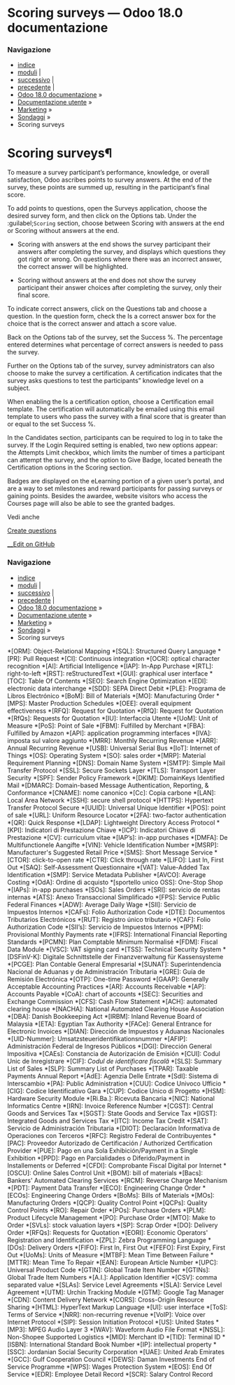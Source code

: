 # Scoring surveys — Odoo 18.0 documentazione

### Navigazione

  * [indice](../../../genindex.html "Indice generale")
  * [moduli](../../../py-modindex.html "Indice del modulo Python") |
  * [successivo](questions.html "Create questions") |
  * [precedente](create.html "Create surveys") |
  * [Odoo 18.0 documentazione](../../../index-2.html) »
  * [Documentazione utente](../../../applications.html) »
  * [Marketing](../../marketing.html) »
  * [Sondaggi](../surveys.html) »
  * Scoring surveys



# Scoring surveys¶

To measure a survey participant’s performance, knowledge, or overall satisfaction, Odoo ascribes points to survey answers. At the end of the survey, these points are summed up, resulting in the participant’s final score.

To add points to questions, open the Surveys application, choose the desired survey form, and then click on the Options tab. Under the :guilabel;`Scoring` section, choose between Scoring with answers at the end or Scoring without answers at the end.

  * Scoring with answers at the end shows the survey participant their answers after completing the survey, and displays which questions they got right or wrong. On questions where there was an incorrect answer, the correct answer will be highlighted.

  * Scoring without answers at the end does not show the survey participant their answer choices after completing the survey, only their final score.




To indicate correct answers, click on the Questions tab and choose a question. In the question form, check the Is a correct answer box for the choice that is the correct answer and attach a score value.

Back on the Options tab of the survey, set the Success %. The percentage entered determines what percentage of correct answers is needed to pass the survey.

Further on the Options tab of the survey, survey administrators can also choose to make the survey a certification. A certification indicates that the survey asks questions to test the participants” knowledge level on a subject.

When enabling the Is a certification option, choose a Certification email template. The certification will automatically be emailed using this email template to users who pass the survey with a final score that is greater than or equal to the set Success %.

In the Candidates section, participants can be required to log in to take the survey. If the Login Required setting is enabled, two new options appear: the Attempts Limit checkbox, which limits the number of times a participant can attempt the survey, and the option to Give Badge, located beneath the Certification options in the Scoring section.

Badges are displayed on the eLearning portion of a given user’s portal, and are a way to set milestones and reward participants for passing surveys or gaining points. Besides the awardee, website visitors who access the Courses page will also be able to see the granted badges.

Vedi anche

[Create questions](questions.html)

[ __Edit on GitHub](https://github.com/odoo/documentation/edit/18.0/content/applications/marketing/surveys/scoring.rst)

### Navigazione

  * [indice](../../../genindex.html "Indice generale")
  * [moduli](../../../py-modindex.html "Indice del modulo Python") |
  * [successivo](questions.html "Create questions") |
  * [precedente](create.html "Create surveys") |
  * [Odoo 18.0 documentazione](../../../index-2.html) »
  * [Documentazione utente](../../../applications.html) »
  * [Marketing](../../marketing.html) »
  * [Sondaggi](../surveys.html) »
  * Scoring surveys


  *[ORM]: Object-Relational Mapping
  *[SQL]: Structured Query Language
  *[PR]: Pull Request
  *[CI]: Continuous integration
  *[OCR]: optical character recognition
  *[AI]: Artificial Intelligence
  *[IAP]: In-App Purchase
  *[RTL]: right-to-left
  *[RST]: reStructuredText
  *[GUI]: graphical user interface
  *[TOC]: Table Of Contents
  *[SEO]: Search Engine Optimization
  *[EDI]: electronic data interchange
  *[SDD]: SEPA Direct Debit
  *[PLE]: Programa de Libros Electrónico
  *[BoM]: Bill of Materials
  *[MO]: Manufacturing Order
  *[MPS]: Master Production Schedules
  *[OEE]: overall equipment effectiveness
  *[RFQ]: Request for Quotation
  *[RfQ]: Request for Quotation
  *[RfQs]: Requests for Quotation
  *[IU]: Interfaccia Utente
  *[UoM]: Unit of Measure
  *[PoS]: Point of Sale
  *[FBM]: Fulfilled by Merchant
  *[FBA]: Fulfilled by Amazon
  *[API]: application programming interfaces
  *[IVA]: imposta sul valore aggiunto
  *[MRR]: Monthly Recurring Revenue
  *[ARR]: Annual Recurring Revenue
  *[USB]: Universal Serial Bus
  *[IoT]: Internet of Things
  *[OS]: Operating System
  *[SO]: sales order
  *[MRP]: Material Requirement Planning
  *[DNS]: Domain Name System
  *[SMTP]: Simple Mail Transfer Protocol
  *[SSL]: Secure Sockets Layer
  *[TLS]: Transport Layer Security
  *[SPF]: Sender Policy Framework
  *[DKIM]: DomainKeys Identified Mail
  *[DMARC]: Domain-based Message Authentication, Reporting, & Conformance
  *[CNAME]: nome canonico
  *[Cc]: Copia carbone
  *[LAN]: Local Area Network
  *[SSH]: secure shell protocol
  *[HTTPS]: Hypertext Transfer Protocol Secure
  *[UUID]: Universal Unique Identifier
  *[POS]: point of sale
  *[URL]: Uniform Resource Locator
  *[2FA]: two-factor authentication
  *[QR]: Quick Response
  *[LDAP]: Lightweight Directory Access Protocol
  *[KPI]: Indicatori di Prestazione Chiave
  *[ICP]: Indicatori Chiave di Prestazione
  *[CV]: curriculum vitae
  *[IAP’s]: in-app purchases
  *[DMFA]: De Multifunctionele Aangifte
  *[VIN]: Vehicle Identification Number
  *[MSRP]: Manufacturer's Suggested Retail Price
  *[SMS]: Short Message Service
  *[CTOR]: click-to-open rate
  *[CTR]: Click through rate
  *[LIFO]: Last In, First Out
  *[SAQ]: Self-Assessment Questionnaire
  *[VAT]: Value-Added Tax Identification
  *[SMP]: Service Metadata Publisher
  *[AVCO]: Average Costing
  *[OdA]: Ordine di acquisto
  *[sportello unico OSS]: One-Stop Shop
  *[IAPs]: in-app purchases
  *[SOs]: Sales Orders
  *[SRI]: servicio de rentas internas
  *[ATS]: Anexo Transaccional Simplificado
  *[FPS]: Service Public Federal Finances
  *[ADW]: Average Daily Wage
  *[SII]: Servicio de Impuestos Internos
  *[CAFs]: Folio Authorization Code
  *[DTE]: Documentos Tributarios Electrónicos
  *[RUT]: Registro único tributario
  *[CAF]: Folio Authorization Code
  *[SII’s]: Servicio de Impuestos Internos
  *[PPM]: Provisional Monthly Payments rate
  *[IFRS]: International Financial Reporting Standards
  *[PCMN]: Plan Comptable Minimum Normalisé
  *[FDM]: Fiscal Data Module
  *[VSC]: VAT signing card
  *[TSS]: Technical Security System
  *[DSFinV-K]: Digitale Schnittstelle der Finanzverwaltung für Kassensysteme
  *[PCGE]: Plan Contable General Empresarial
  *[SUNAT]: Superintendencia Nacional de Aduanas y de Administración Tributaria
  *[GRE]: Guía de Remisión Electrónica
  *[OTP]: One-time Password
  *[GAAP]: Generally Acceptable Accounting Practices
  *[AR]: Accounts Receivable
  *[AP]: Accounts Payable
  *[CoA]: chart of accounts
  *[SEC]: Securities and Exchange Commission
  *[CFS]: Cash Flow Statement
  *[ACH]: automated clearing house
  *[NACHA]: National Automated Clearing House Association
  *[DBA]: Danish Bookkeeping Act
  *[IRBM]: Inland Revenue Board of Malaysia
  *[ETA]: Egyptian Tax Authority
  *[FACe]: General Entrance for Electronic Invoices
  *[DIAN]: Dirección de Impuestos y Aduanas Nacionales
  *[UID-Nummer]: Umsatzsteueridentifikationsnummer
  *[AFIP]: Administración Federal de Ingresos Públicos
  *[DGI]: Dirección General Impositiva
  *[CAEs]: Constancia de Autorización de Emisión
  *[CUI]: Codul Unic de Inregistrare
  *[CIF]: *Codul de identificare fiscală*
  *[SLS]: Summary List of Sales
  *[SLP]: Summary List of Purchases
  *[TPAR]: Taxable Payments Annual Report
  *[AdE]: Agenzia Delle Entrate
  *[SdI]: Sistema di Interscambio
  *[PA]: Public Administration
  *[CUU]: Codice Univoco Ufficio
  *[CIG]: Codice Identificativo Gara
  *[CUP]: Codice Unico di Progetto
  *[HSM]: Hardware Security Module
  *[Ri.Ba.]: Ricevuta Bancaria
  *[NIC]: National Informatics Centre
  *[IRN]: Invoice Reference Number
  *[CGST]: Central Goods and Services Tax
  *[SGST]: State Goods and Service Tax
  *[IGST]: Integrated Goods and Services Tax
  *[ITC]: Income Tax Credit
  *[SAT]: Servicio de Administración Tributaria
  *[DIOT]: Declaración Informativa de Operaciones con Terceros
  *[RFC]: Registro Federal de Contribuyentes
  *[PAC]: Proveedor Autorizado de Certificación / Authorized Certification Provider
  *[PUE]: Pago en una Sola Exhibición/Payment in a Single Exhibition
  *[PPD]: Pago en Parcialidades o Diferido/Payment in Installements or Deferred
  *[CFDI]: Comprobante Fiscal Digital por Internet
  *[OSCU]: Online Sales Control Unit
  *[BOM]: bill of materials
  *[Bacs]: Bankers' Automated Clearing Services
  *[RCM]: Reverse Charge Mechanism
  *[PDT]: Payment Data Transfer
  *[ECO]: Engineering Change Order
  *[ECOs]: Engineering Change Orders
  *[BoMs]: Bills of Materials
  *[MOs]: Manufacturing Orders
  *[QCP]: Quality Control Point
  *[QCPs]: Quality Control Points
  *[RO]: Repair Order
  *[POs]: Purchase Orders
  *[PLM]: Product Lifecycle Management
  *[PO]: Purchase Order
  *[MTO]: Make to Order
  *[SVLs]: stock valuation layers
  *[SP]: Scrap Order
  *[DO]: Delivery Order
  *[RFQs]: Requests for Quotation
  *[EORI]: Economic Operators' Registration and Identification
  *[ZPL]: Zebra Programming Language
  *[DOs]: Delivery Orders
  *[FIFO]: First In, First Out
  *[FEFO]: First Expiry, First Out
  *[UoMs]: Units of Measure
  *[MTBF]: Mean Time Between Failure
  *[MTTR]: Mean Time To Repair
  *[EAN]: European Article Number
  *[UPC]: Universal Product Code
  *[GTIN]: Global Trade Item Number
  *[GTINs]: Global Trade Item Numbers
  *[A.I.]: Application Identifier
  *[CSV]: comma separated value
  *[SLAs]: Service Level Agreements
  *[SLA]: Service Level Agreement
  *[UTM]: Urchin Tracking Module
  *[GTM]: Google Tag Manager
  *[CDN]: Content Delivery Network
  *[CORS]: Cross-Origin Resource Sharing
  *[HTML]: HyperText Markup Language
  *[UI]: user interface
  *[ToS]: Terms of Service
  *[NRR]: non-recurring revenue
  *[VoIP]: Voice over Internet Protocol
  *[SIP]: Session Initiation Protocol
  *[US]: United States
  *[MP3]: MPEG Audio Layer 3
  *[WAV]: Waveform Audio File Format
  *[NSSL]: Non-Shopee Supported Logistics
  *[MID]: Merchant ID
  *[TID]: Terminal ID
  *[ISBN]: International Standard Book Number
  *[IP]: intellectual property
  *[SSC]: Jordanian Social Security Corporation
  *[UAE]: United Arab Emirates
  *[GCC]: Gulf Cooperation Council
  *[DEWS]: Daman Investments End of Service Programme
  *[WPS]: Wages Protection System
  *[EOS]: End Of Service
  *[EDR]: Employee Detail Record
  *[SCR]: Salary Control Record